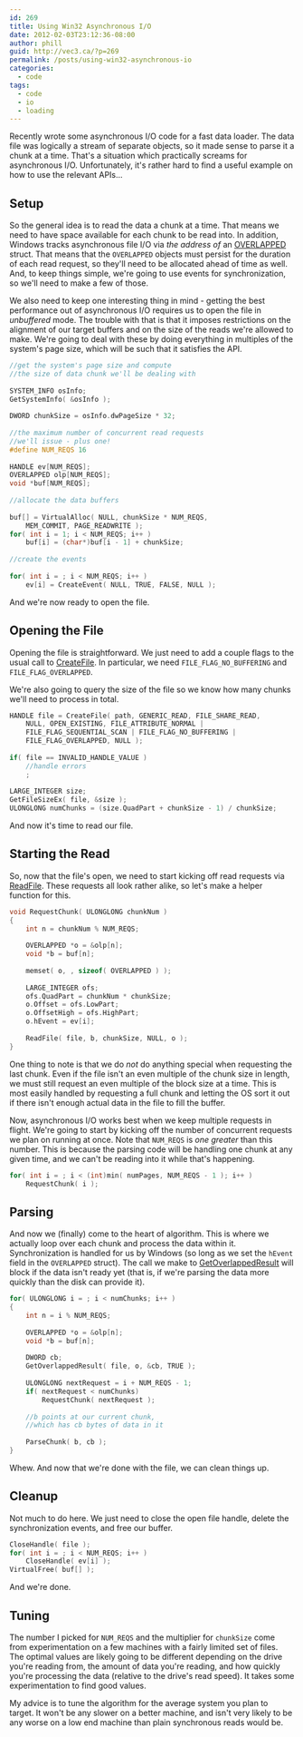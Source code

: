 ```yaml
---
id: 269
title: Using Win32 Asynchronous I/O
date: 2012-02-03T23:12:36-08:00
author: phill
guid: http://vec3.ca/?p=269
permalink: /posts/using-win32-asynchronous-io
categories:
  - code
tags:
  - code
  - io
  - loading
---
```

Recently wrote some asynchronous I/O code for a fast data loader. The data file was logically a stream of separate objects, so it made sense to parse it a chunk at a time. That's a situation which practically screams for asynchronous I/O. Unfortunately, it's rather hard to find a useful example on how to use the relevant APIs...

## Setup

So the general idea is to read the data a chunk at a time. That means we need to have space available for each chunk to be read into. In addition, Windows tracks asynchronous file I/O via _the address of_ an [OVERLAPPED](http://msdn.microsoft.com/en-us/library/windows/desktop/ms684342(v=vs.85).aspx) struct. That means that the `OVERLAPPED` objects must persist for the duration of each read request, so they'll need to be allocated ahead of time as well. And, to keep things simple, we're going to use events for synchronization, so we'll need to make a few of those.

We also need to keep one interesting thing in mind - getting the best performance out of asynchronous I/O requires us to open the file in _unbuffered_ mode. The trouble with that is that it imposes restrictions on the alignment of our target buffers and on the size of the reads we're allowed to make. We're going to deal with these by doing everything in multiples of the system's page size, which will be such that it satisfies the API.

```c++
//get the system's page size and compute
//the size of data chunk we'll be dealing with
 
SYSTEM_INFO osInfo;
GetSystemInfo( &osInfo );
 
DWORD chunkSize = osInfo.dwPageSize * 32;
 
//the maximum number of concurrent read requests
//we'll issue - plus one!
#define NUM_REQS 16
 
HANDLE ev[NUM_REQS];
OVERLAPPED olp[NUM_REQS];
void *buf[NUM_REQS];
 
//allocate the data buffers
 
buf[] = VirtualAlloc( NULL, chunkSize * NUM_REQS,
	MEM_COMMIT, PAGE_READWRITE );
for( int i = 1; i < NUM_REQS; i++ )
	buf[i] = (char*)buf[i - 1] + chunkSize;
 
//create the events
 
for( int i = ; i < NUM_REQS; i++ )
	ev[i] = CreateEvent( NULL, TRUE, FALSE, NULL );
```

And we're now ready to open the file.

## Opening the File

Opening the file is straightforward. We just need to add a couple flags to the usual call to [CreateFile](http://msdn.microsoft.com/en-us/library/windows/desktop/aa363858(v=vs.85).aspx). In particular, we need `FILE_FLAG_NO_BUFFERING` and `FILE_FLAG_OVERLAPPED`.

We're also going to query the size of the file so we know how many chunks we'll need to process in total.

```c++
HANDLE file = CreateFile( path, GENERIC_READ, FILE_SHARE_READ,
	NULL, OPEN_EXISTING, FILE_ATTRIBUTE_NORMAL |
	FILE_FLAG_SEQUENTIAL_SCAN | FILE_FLAG_NO_BUFFERING |
	FILE_FLAG_OVERLAPPED, NULL );
 
if( file == INVALID_HANDLE_VALUE )
	//handle errors
	;
 
LARGE_INTEGER size;
GetFileSizeEx( file, &size );
ULONGLONG numChunks = (size.QuadPart + chunkSize - 1) / chunkSize;
```

And now it's time to read our file.

## Starting the Read

So, now that the file's open, we need to start kicking off read requests via [ReadFile](http://msdn.microsoft.com/en-us/library/windows/desktop/aa365467(v=vs.85).aspx). These requests all look rather alike, so let's make a helper function for this.

```c++
void RequestChunk( ULONGLONG chunkNum )
{
	int n = chunkNum % NUM_REQS;
 
	OVERLAPPED *o = &olp[n];
	void *b = buf[n];
 
	memset( o, , sizeof( OVERLAPPED ) );
 
	LARGE_INTEGER ofs;
	ofs.QuadPart = chunkNum * chunkSize;
	o.Offset = ofs.LowPart;
	o.OffsetHigh = ofs.HighPart;
	o.hEvent = ev[i];
 
	ReadFile( file, b, chunkSize, NULL, o );
}
```

One thing to note is that we do _not_ do anything special when requesting the last chunk. Even if the file isn't an even multiple of the chunk size in length, we must still request an even multiple of the block size at a time. This is most easily handled by requesting a full chunk and letting the OS sort it out if there isn't enough actual data in the file to fill the buffer.

Now, asynchronous I/O works best when we keep multiple requests in flight. We're going to start by kicking off the number of concurrent requests we plan on running at once. Note that `NUM_REQS` is _one greater_ than this number. This is because the parsing code will be handling one chunk at any given time, and we can't be reading into it while that's happening.

```c++
for( int i = ; i < (int)min( numPages, NUM_REQS - 1 ); i++ )
	RequestChunk( i );
```

## Parsing

And now we (finally) come to the heart of algorithm. This is where we actually loop over each chunk and process the data within it. Synchronization is handled for us by Windows (so long as we set the `hEvent` field in the `OVERLAPPED` struct). The call we make to [GetOverlappedResult](http://msdn.microsoft.com/en-us/library/windows/desktop/ms683209(v=vs.85).aspx) will block if the data isn't ready yet (that is, if we're parsing the data more quickly than the disk can provide it).

```c++
for( ULONGLONG i = ; i < numChunks; i++ )
{
	int n = i % NUM_REQS;
 
	OVERLAPPED *o = &olp[n];
	void *b = buf[n];
 
	DWORD cb;
	GetOverlappedResult( file, o, &cb, TRUE );
 
	ULONGLONG nextRequest = i + NUM_REQS - 1;
	if( nextRequest < numChunks)
		RequestChunk( nextRequest );
 
	//b points at our current chunk,
	//which has cb bytes of data in it
 
	ParseChunk( b, cb );
}
```

Whew. And now that we're done with the file, we can clean things up.

## Cleanup

Not much to do here. We just need to close the open file handle, delete the synchronization events, and free our buffer.

```c++
CloseHandle( file );
for( int i = ; i < NUM_REQS; i++ )
	CloseHandle( ev[i] );
VirtualFree( buf[] );
```

And we're done.

## Tuning

The number I picked for `NUM_REQS` and the multiplier for `chunkSize` come from experimentation on a few machines with a fairly limited set of files. The optimal values are likely going to be different depending on the drive you're reading from, the amount of data you're reading, and how quickly you're processing the data (relative to the drive's read speed). It takes some experimentation to find good values.

My advice is to tune the algorithm for the average system you plan to target. It won't be any slower on a better machine, and isn't very likely to be any worse on a low end machine than plain synchronous reads would be.